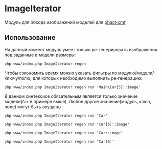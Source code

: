 # ImageIterator
Модуль для обхода изображений моделей для [phact-cmf](https://github.com/phact-cmf)

## Использование

На данный момент модуль умеет только ре-генерировать изображения под заданные в модели размеры:

`php www/index.php ImageIterator regen`

Чтобы сэкономить время можно указать фильтры по модулю/модели/ключу/полю, для которых необходимо выполнить ре-генерацию:

`php www/index.php ImageIterator regen run 'Main\Car[5]::image'`

В данном синтексисе обязательным является только значение модели(`Car` в примере выше). Любое другое значение(модуль, ключ, поле) могут быть опущены:

`php www/index.php ImageIterator regen run 'Car'`

`php www/index.php ImageIterator regen run 'Car[5]::image'`

`php www/index.php ImageIterator regen run 'Car::image'`

`php www/index.php ImageIterator regen run 'Car[5]'`

